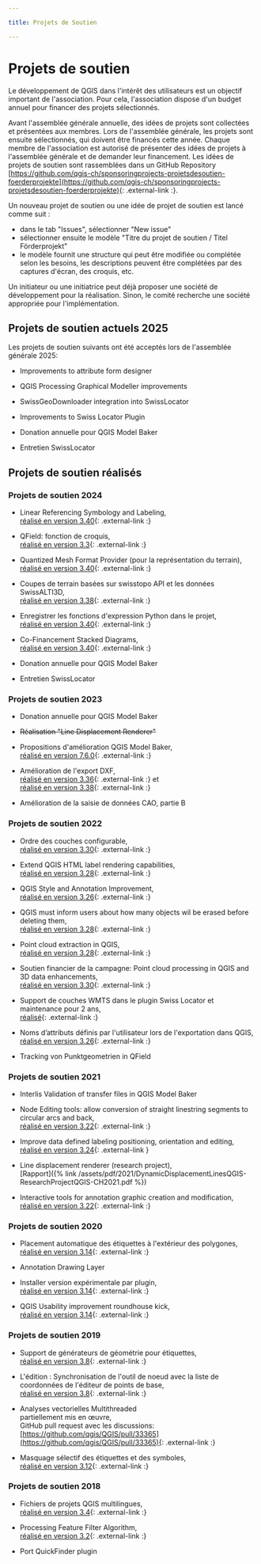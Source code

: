 ```yaml
---

title: Projets de Soutien

---
```


# Projets de soutien

Le développement de QGIS dans l'intérêt des utilisateurs est un objectif important
de l'association. Pour cela, l'association dispose d'un budget annuel pour financer
des projets sélectionnés.

Avant l'assemblée générale annuelle, des idées de projets
sont collectées et présentées aux membres. Lors de l'assemblée générale, les projets
sont ensuite sélectionnés, qui doivent être financés cette année. Chaque membre
de l'association est autorisé de présenter des idées de projets à l'assemblée générale
et de demander leur financement. Les idées de projets de soutien sont rassemblées dans
un GitHub Repository [https://github.com/qgis-ch/sponsoringprojects-projetsdesoutien-foerderprojekte](https://github.com/qgis-ch/sponsoringprojects-projetsdesoutien-foerderprojekte){: .external-link :}.

Un nouveau projet de soutien ou une idée de projet de soutien est lancé comme suit :
* dans le tab "Issues", sélectionner "New issue"
* sélectionner ensuite le modèle "Titre du projet de soutien / Titel Förderprojekt"
* le modèle fournit une structure qui peut être modifiée ou complétée selon les besoins, les descriptions peuvent être complétées par des captures d'écran, des croquis, etc.

Un initiateur ou une initiatrice peut déjà proposer une société de développement pour la
réalisation. Sinon, le comité recherche une société appropriée pour l'implémentation.

## Projets de soutien actuels 2025

Les projets de soutien suivants ont été acceptés lors de l'assemblée générale 2025:

* Improvements to attribute form designer

* QGIS Processing Graphical Modeller improvements

* SwissGeoDownloader integration into SwissLocator

* Improvements to Swiss Locator Plugin

* Donation annuelle pour QGIS Model Baker

* Entretien SwissLocator

## Projets de soutien réalisés

### Projets de soutien 2024

* Linear Referencing Symbology and Labeling,<br/>
  [réalisé en version 3.40](https://www.qgis.org/project/visual-changelogs/visualchangelog340/#feature-add-linear-referencing-symbol-layer-type){: .external-link :}

* QField: fonction de croquis,<br/>
  [réalisé en version 3.3](https://www.opengis.ch/2024/06/11/qfield-3-3-darien-it-is-just-the-beginning/){: .external-link :}

* Quantized Mesh Format Provider (pour la représentation du terrain),<br/>
  [réalisé en version 3.40](https://www.qgis.org/project/visual-changelogs/visualchangelog340/#feature-add-gui-for-adding-quantized-mesh-layers){: .external-link :}

* Coupes de terrain basées sur swisstopo API et les données SwissALTI3D,<br/>
  [réalisé en version 3.38](https://www.opengis.ch/de/2024/06/25/swiss-locator-plugin-3-0-is-here-with-exciting-features/){: .external-link :}

* Enregistrer les fonctions d'expression Python dans le projet,<br/>
  [réalisé en version 3.40](https://qgis.org/project/visual-changelogs/visualchangelog340/#feature-allow-users-to-save-expression-functions-in-qgis-project-file){: .external-link :}

* Co-Financement Stacked Diagrams,<br/>
  [réalisé en version 3.40](https://qgis.org/project/visual-changelogs/visualchangelog340/#feature-introduce-stacked-diagrams){: .external-link :}

* Donation annuelle pour QGIS Model Baker

* Entretien SwissLocator

### Projets de soutien 2023

* Donation annuelle pour QGIS Model Baker

* <s>Réalisation "Line Displacement Renderer"</s>

* Propositions d'amélioration QGIS Model Baker,<br/>
  [réalisé en version 7.6.0](https://github.com/opengisch/QgisModelBaker/releases/tag/v7.6.0){: .external-link :}
  
* Amélioration de l'export DXF,<br/>
  [réalisé en version 3.36](https://qgis.org/en/site/forusers/visualchangelog336/index.html#feature-improved-export-layers-to-dxf-algorithm){: .external-link :} et<br/>
  [réalisé en version 3.38](https://www.opengis.ch/de/2024/05/13/qgis-dxf-export-enhancements/){: .external-link :}

* Amélioration de la saisie de données CAO, partie B

### Projets de soutien 2022

* Ordre des couches configurable,<br/>
  [réalisé en version 3.30](https://qgis.org/en/site/forusers/visualchangelog330/index.html#feature-new-layer-ordering-improvements){: .external-link :}

* Extend QGIS HTML label rendering capabilities,<br/>
  [réalisé en version 3.28](https://qgis.org/en/site/forusers/visualchangelog328/index.html#feature-add-support-for-html-bold-italic-font-size-and-font-family-to-labelling){: .external-link :}

* QGIS Style and Annotation Improvement,<br/>
  [réalisé en version 3.26](https://qgis.org/en/site/forusers/visualchangelog326/index.html#feature-project-style-databases-support){: .external-link :}

* QGIS must inform users about how many objects wil be erased before deleting them,<br/>
  [réalisé en version 3.28](https://qgis.org/en/site/forusers/visualchangelog328/index.html#feature-ask-for-confirmation-when-deleting-features){: .external-link :}

* Point cloud extraction in QGIS,<br/>
  [réalisé en version 3.28](https://qgis.org/en/site/forusers/visualchangelog328/index.html#feature-point-cloud-layer-export){: .external-link :}

* Soutien financier de la campagne: Point cloud processing in QGIS and 3D data enhancements,<br/>
  [réalisé en version 3.30](https://www.lutraconsulting.co.uk/blog/2023/03/07/pointcloud-qgis-cf3-update1/){: .external-link :}

* Support de couches WMTS dans le plugin Swiss Locator et maintenance pour 2 ans,<br/>
  [réalisé](https://www.opengis.ch/de/2023/06/13/unterstutzung-fur-wmts-in-qgis-swiss-locator/){: .external-link :}

* Noms d’attributs définis par l'utilisateur lors de l'exportation dans QGIS,<br/>
  [réalisé en version 3.26](https://qgis.org/en/site/forusers/visualchangelog326/index.html#feature-user-defined-field-names-in-export){: .external-link :}

* Tracking von Punktgeometrien in QField

### Projets de soutien 2021

* Interlis Validation of transfer files in QGIS Model Baker

* Node Editing tools: allow conversion of straight linestring segments to circular
  arcs and back,<br/>
  [réalisé en version 3.22](https://qgis.org/en/site/forusers/visualchangelog322/index.html#feature-convert-to-curve-with-vertex-tool){: .external-link :}

* Improve data defined labeling positioning, orientation and editing,<br/>
  [réalisé en version 3.24](https://qgis.org/en/site/forusers/visualchangelog324/index.html#feature-data-defined-label-positions-by-point-geometries){: .external-link }

* Line displacement renderer (research project),<br/>
  [Rapport]({% link /assets/pdf/2021/DynamicDisplacementLinesQGIS-ResearchProjectQGIS-CH2021.pdf %})

* Interactive tools for annotation graphic creation and modification,<br/>
  [réalisé en version 3.22](https://qgis.org/en/site/forusers/visualchangelog322/index.html#annotations){: .external-link :}

### Projets de soutien 2020

* Placement automatique des étiquettes à l'extérieur des polygones,<br/>
  [réalisé en version 3.14](https://qgis.org/en/site/forusers/visualchangelog314/index.html#feature-automatic-placement-of-labels-outside-polygons){: .external-link :}

* Annotation Drawing Layer

* Installer version expérimentale par plugin,<br/>
  [réalisé en version 3.14](https://qgis.org/en/site/forusers/visualchangelog314/index.html#feature-allow-users-to-install-stable-or-experimental-plugins){: .external-link :}

* QGIS Usability improvement roundhouse kick,<br/>
  [réalisé en version 3.14](https://qgis.org/en/site/forusers/visualchangelog314/index.html#feature-allow-the-drag-and-drop-of-a-layer-across-several-qgis-instances){: .external-link :}

### Projets de soutien 2019

* Support de générateurs de géométrie pour étiquettes,<br/>
  [réalisé en version 3.8](https://qgis.org/en/site/forusers/visualchangelog38/#feature-geometry-generators-for-labeling){: .external-link :}

* L'édition : Synchronisation de l'outil de noeud avec la liste de coordonnées
  de l'éditeur de points de base,<br/>
  [réalisé en version 3.8](https://qgis.org/en/site/forusers/visualchangelog38/#feature-improvements-in-the-vertex-editor){: .external-link :}

* Analyses vectorielles Multithreaded<br/>
  partiellement mis en œuvre,<br/>
  GitHub pull request avec les discussions:
  [https://github.com/qgis/QGIS/pull/33365](https://github.com/qgis/QGIS/pull/33365){: .external-link :}

* Masquage sélectif des étiquettes et des symboles,<br/>
  [réalisé en version 3.12](https://github.com/qgis/QGIS/pull/30747){: .external-link :}

### Projets de soutien 2018

* Fichiers de projets QGIS multilingues,<br/>
  [réalisé en version 3.4](https://www.opengis.ch/de/2018/09/11/qgis-speaks-a-lot-of-languages/){: .external-link :}

* Processing Feature Filter Algorithm,<br/>
  [réalisé en version 3.2](https://qgis.org/en/site/forusers/visualchangelog32/index.html#feature-feature-filter-algorithm-for-processing-models){: .external-link :}

* Port QuickFinder plugin<br/>
